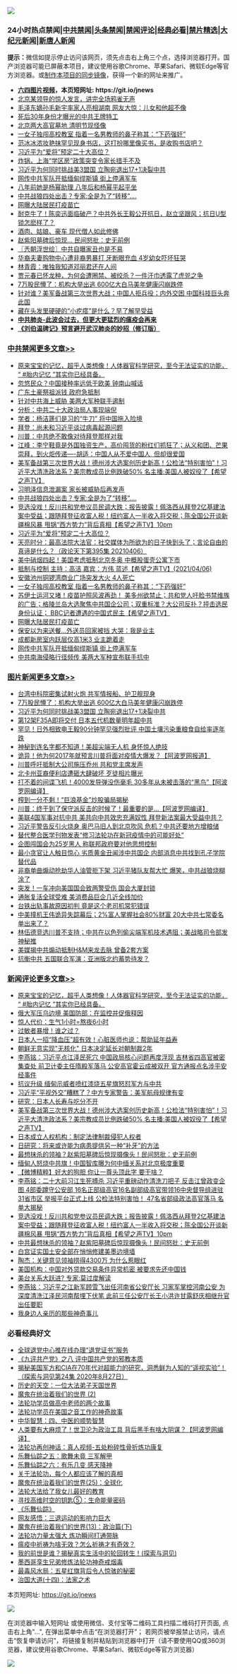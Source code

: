 ![](https://raw.githubusercontent.com/fqnews/bnews/master/64photo/fqnews-qr.jpg)

<div id="tt">
<h3>24小时热点禁闻|<a href="#%E4%B8%AD%E5%85%B1%E7%A6%81%E9%97%BB%E6%9B%B4%E5%A4%9A%E6%96%87%E7%AB%A0">中共禁闻</a>|<a href="#%E5%9B%BE%E7%89%87%E6%96%B0%E9%97%BB%E6%9B%B4%E5%A4%9A%E6%96%87%E7%AB%A0">头条禁闻</a>|<a href="#%E6%96%B0%E9%97%BB%E8%AF%84%E8%AE%BA%E6%9B%B4%E5%A4%9A%E6%96%87%E7%AB%A0">禁闻评论|<a href="#%E5%BF%85%E7%9C%8B%E7%BB%8F%E5%85%B8%E5%A5%BD%E6%96%87">经典必看|<a href="/video.md#%E7%A6%81%E7%89%87%E7%B2%BE%E9%80%89">禁片精选</a>|<a href="https://github.com/fqnews/djy/blob/master/gb/nf1351518.md#1">大纪元新闻</a>|<a href="https://github.com/fqnews/ntdtv/blob/master/gb/prog204.md#1">新唐人新闻</a></h3>
<div><b>提示：</b>微信如提示停止访问该网页，须先点击右上角三个点，选择浏览器打开。国产浏览器可能已屏蔽本项目，建议使用谷歌Chrome、苹果Safari、微软Edge等官方浏览器。或<a href="https://github.com/fqnews/bnews/blob/master/%E5%88%B6%E4%BD%9Cgit%E7%A6%81%E9%97%BB%E9%95%9C%E5%83%8F.md">制作本项目的同步镜像</a>，获得一个新的网址来推广。</div>
<ul>
<li><b><a href="http://d1.bdrive.tk/64.mp4" target="_blank">六四图片视频</a>，本页短网址: https://git.io/jnews</b></li>
<li><a href="/comments/20210406/1520836.md">北京某领导的惊人发言，讲完全场鸦雀无声</a></li>
<li><a href="/comments/20210407/1521015.md">毛泽东嫡孙毛新宇率家人亮相湖南 网友大惊：儿女和他超不像</a></li>
<li><a href="/cnnews/20210406/1520799.md">死后30年身份才曝光的中共王牌特工</a></li>
<li><a href="/cnnews/20210407/1521071.md">北京两大高官墓地 清明节现怪像</a></li>
<li><a href="/cbnews/20210407/1521119.md">一女子独闯高校教室 指着一名男教师的鼻子称其：“下药强奸”</a></li>
<li><a href="/yule/20210407/1520980.md">范冰冰浓妆艳抹罕见现身书店，这打扮哪里像买书，是收购书店吧？</a></li>
<li><a href="/cbnews/20210407/1521217.md">习近平为“爱将”预定二十大高位？</a></li>
<li><a href="/cnnews/20210407/1521047.md">炸锅，上海“学区房”政策突变令家长措手不及</a></li>
<li><a href="/topimagenews/20210407/1521136.md">习近平为何同时挑战美3盟国 立陶宛退出17+1决裂中共</a></li>
<li><a href="/cbnews/20210407/1521028.md">网传中共军队开抵缅甸缪斯镇 街上停满军车</a></li>
<li><a href="/yule/20210406/1520779.md">八年前她是杨幂助理 八年后和杨幂平起平坐</a></li>
<li><a href="/cbnews/20210407/1521250.md">中共战狼四处出击？专家:全是为了“转移”….</a></li>
<li><a href="/cbnews/20210407/1521080.md">网曝大陆居民打疫苗亡</a></li>
<li><a href="/bannedvideo/20210407/1521266.md">耐克牛了！陈奕迅面临破产？中共外长王毅公开抗日，赵立坚跟风；抗日U型锁怎麽样了？</a></li>
<li><a href="/cbnews/20210406/1520851.md">酒肉、姑娘、豪车 现代僧人如此修佛</a></li>
<li><a href="/cnnews/20210407/1521307.md">赵紫阳墓碑后惊现… 民间怒批：史无前例</a></li>
<li><a href="/ssgc/20210407/1521052.md">〖兲朝浮世绘〗中共自曝家丑也是不易</a></li>
<li><a href="/cnnews/20210407/1521005.md">华裔夫妻购物中心遭非裔男暴打 牙断眼充血 4岁幼女吓坏狂哭</a></li>
<li><a href="/yule/20210407/1521243.md">林青霞：唯独我知道邓丽君还在人间</a></li>
<li><a href="/lifebaike/20210407/1521171.md">贾元春已怀龙种，为何会遭圈禁、被绞杀？一件汗巾透露了虎兕之争</a></li>
<li><a href="/topimagenews/20210407/1521268.md">7万股民懵了：机构大举出逃 600亿大白马美年健康闪崩跌停</a></li>
<li><a href="/cnnews/20210406/1520778.md">针对谁？美军备战第三次世界大战；中国人拒兵役；内外交困 中国科技巨头奔此国</a></li>
<li><a href="/health/20210407/1521104.md">藏在头发里硬硬的“小疙瘩”是什么？早了解早受益</a></li>
<li><b><a href="/comments/20200211/1275071.md" target="_blank">中共肺炎-此波会过去，但更大更猛烈的瘟疫会再来</a></b></li>
<li><b><a href="/comments/20200207/1272816.md" target="_blank">《刘伯温碑记》预言避开武汉肺炎的妙招（修订版）</a></b></li>
</ul>
</div>

<div class="catlist">
<h3><a href="/cbnews/" target="_blank">中共禁闻</a><span><a href="/cbnews/" target="_blank" rel="nofollow">更多文章>></a></span></h3>
<ul>
<li><a href="/comments/20210407/1521429.md" target="_blank">原来宝宝的记忆，超乎人类想像！人体器官科学研究，至今无法证实的功能， “ #胎内记忆  ”其实你已经具备。</a></li>
<li><a href="/cbnews/20210407/1521413.md" target="_blank">忽悠民众？中国接种率远低于欧美 钟南山喊话</a></li>
<li><a href="/cbnews/20210407/1521412.md" target="_blank">广东土豪祭祖派钱 政府急抵制</a></li>
<li><a href="/cbnews/20210407/1521394.md" target="_blank">针对中共海上威胁 美两大军种联手遏制</a></li>
<li><a href="/cbnews/20210407/1521373.md" target="_blank">分析：中共二十大政治局人事现端倪</a></li>
<li><a href="/cbnews/20210407/1521318.md" target="_blank">学者：杨洁篪们是习的“牛刀” 将中国拖入险境</a></li>
<li><a href="/cbnews/20210407/1521296.md" target="_blank">拜登：尚未和习近平谈过病毒起源问题</a></li>
<li><a href="/cbnews/20210407/1521295.md" target="_blank">川普：中共绝不敢像对待拜登那样对我</a></li>
<li><a href="/cbnews/20210407/1521294.md" target="_blank">江峰：李宁鞋竟是外国独资生产，高价囤货的粉红们抓狂了；从义和团、芒果崇拜，到火炬传递&#8212;-胡适：中国人从不爱中国人, 但却很爱国</a></li>
<li><a href="/comments/20210407/1521289.md" target="_blank">美军备战第三次世界大战！德州涉大选案创历史新高！公检法“特别害怕”！习近平大清洗政法系？美宗教成员比例跌破50% 名主播:美国人被奴役了【希望之声TV】</a></li>
<li><a href="/cbnews/20210407/1521284.md" target="_blank">习明泽信息泄漏案 家长被威胁后再发声</a></li>
<li><a href="/cbnews/20210407/1521250.md" target="_blank">中共战狼四处出击？专家:全是为了“转移”….</a></li>
<li><a href="/comments/20210407/1521245.md" target="_blank">竞选没戏！反川共和党参议员民调大跌；报告披露！佩洛西从拜登2亿基建法案中受益；跟随拜登征收富人税！纽约富人一半收入将交税；陈全国公开谈新疆棉风暴 甩锅“西方势力”背后真相【希望之声TV】10pm</a></li>
<li><a href="/cbnews/20210407/1521217.md" target="_blank">习近平为“爱将”预定二十大高位？</a></li>
<li><a href="/cbnews/20210407/1521215.md" target="_blank">天亮时分：最高法院大法官：社交媒体为所欲为的日子快到头了；言论自由的真谛是什么？（政论天下第395集 20210406）</a></li>
<li><a href="/cbnews/20210407/1521183.md" target="_blank">美中硝烟四起！美国考虑抵制北京冬奥 中概股蛋壳公寓下市</a></li>
<li><a href="/comments/20210407/1521148.md" target="_blank">抵制与控制  主持：高洁  嘉宾：方伟  蓝述【希望之声TV】(2021/04/06)</a></li>
<li><a href="/cbnews/20210407/1521137.md" target="_blank">安徽池州铜锣湾商业广场突发大火 4人死亡</a></li>
<li><a href="/cbnews/20210407/1521119.md" target="_blank">一女子独闯高校教室 指着一名男教师的鼻子称其：“下药强奸”</a></li>
<li><a href="/comments/20210407/1521118.md" target="_blank">苏伊士运河又堵！疫苗护照风波再劲！ 美多州欲禁止；共和党人吁脸书禁维族的广告；格陵兰岛大选聚焦中共国企公司；双重标准？大公司反扑？抨击选民身份认证； BBC记者遭遇的中国式民主【希望之声TV】</a></li>
<li><a href="/cbnews/20210407/1521080.md" target="_blank">网曝大陆居民打疫苗亡</a></li>
<li><a href="/cbnews/20210407/1521042.md" target="_blank">保安以为来送餐…外送员回家被挡 大哭：我是业主</a></li>
<li><a href="/cbnews/20210407/1521041.md" target="_blank">成都新房室内跃层仅高1米3 业主跪着走</a></li>
<li><a href="/cbnews/20210407/1521028.md" target="_blank">网传中共军队开抵缅甸缪斯镇 街上停满军车</a></li>
<li><a href="/cbnews/20210407/1520989.md" target="_blank">中共南海侵略行径频传 美两大军种宣布联手抗中</a></li>

</ul>
</div>
<div class="catlist">
<h3><a href="/topimagenews/" target="_blank">图片新闻</a><span><a href="/topimagenews/" target="_blank" rel="nofollow">更多文章>></a></span></h3>
<ul>
<li><a href="/topimagenews/20210407/1521344.md" target="_blank">台湾中科院密集试射火炮 共军情报船、护卫舰现身</a></li>
<li><a href="/topimagenews/20210407/1521268.md" target="_blank">7万股民懵了：机构大举出逃 600亿大白马美年健康闪崩跌停</a></li>
<li><a href="/topimagenews/20210407/1521136.md" target="_blank">习近平为何同时挑战美3盟国 立陶宛退出17+1决裂中共</a></li>
<li><a href="/topimagenews/20210406/1520690.md" target="_blank">第12架F35A即将交付 日本五代机数量明年超中共</a></li>
<li><a href="/topimagenews/20210406/1520399.md" target="_blank">罕见！日外相致电王毅90分钟罕见强烈批评 中国土壤污染重粮食自给率逐年跌</a></li>
<li><a href="/topimagenews/20210405/1519948.md" target="_blank">神秘到连名字都不知道！美超尖端无人机 身怀惊人绝技</a></li>
<li><a href="/topimagenews/20210405/1519899.md" target="_blank">诡异！他为何2017年就预言川普将面对疫情大爆发？【阿波罗网报道】</a></li>
<li><a href="/topimagenews/20210405/1519818.md" target="_blank">川普呼吁抵制大公司施压乔州 共和党主席发声</a></li>
<li><a href="/topimagenews/20210405/1519671.md" target="_blank">北卡州亚裔便利店遭砸大肆破坏 歹徒相片曝光</a></li>
<li><a href="/topimagenews/20210404/1519440.md" target="_blank">打不着的间谍飞机！4000发导弹没伤毫毛 30多年从未被击落的“黑鸟”【阿波罗网编译】</a></li>
<li><a href="/topimagenews/20210404/1519402.md" target="_blank">榨到一分不剩！“巨浪基金”炒股骗局揭秘</a></li>
<li><a href="/topimagenews/20210404/1519391.md" target="_blank">川普：终于到了保守派反击的时候了！最重要的是…【阿波罗网编译】</a></li>
<li><a href="/topimagenews/20210404/1519149.md" target="_blank">美联4国军事对抗中共 美共向中共效忠充满奴性 拜登新法案最大受益中共？</a></li>
<li><a href="/topimagenews/20210403/1518960.md" target="_blank">习近平警告反引火烧身 奥巴马旧人到北京吹风 危机？中共还要地方增粮储</a></li>
<li><a href="/comments/20210403/1518906.md" target="_blank">替代整合医学刊物发表“修习法轮功在新冠疫情中的可能好处”</a></li>
<li><a href="/topimagenews/20210403/1518554.md" target="_blank">企图闯国会为25岁黑人 称联邦政府要对他思想控制</a></li>
<li><a href="/topimagenews/20210403/1518546.md" target="_blank">最小贪官让人触目惊心 劣质黄金丑闻涉中共国企 内部消息中共找到孔子学院替代品</a></li>
<li><a href="/topimagenews/20210403/1518528.md" target="_blank">非裔单曲煽动抢劫华人油管拒下架 习近平猪队友帮大忙 爆笑，中共战狼烧糊涂了</a></li>
<li><a href="/topimagenews/20210403/1518459.md" target="_blank">突发！一车冲向美国国会致两警受伤 国会大厦封锁</a></li>
<li><a href="/topimagenews/20210403/1518446.md" target="_blank">通胀复活全球受难 美消费品巨企几近全线加价</a></li>
<li><a href="/topimagenews/20210402/1518285.md" target="_blank">台铁出轨事故原因初判 竟是这个老司机常犯错误</a></li>
<li><a href="/topimagenews/20210402/1517957.md" target="_blank">中美撞机王伟诡异失踪幕后；2%富人掌握社会80%财富 20大中共七常委名单出来了？</a></li>
<li><a href="/topimagenews/20210402/1517873.md" target="_blank">林伍德竞选川普不支持；中共在以色列偷尖端军机技术遇阻；美战略司令部发神秘推</a></li>
<li><a href="/topimagenews/20210402/1517863.md" target="_blank">美媒揭中共煽动抵制H&#038;M来龙去脉 曾备2套方案</a></li>
<li><a href="/topimagenews/20210402/1517862.md" target="_blank">抗衡中共 五国联合军演：亚洲版北约蓄势待发？</a></li>

</ul>
</div>
<div class="catlist">
<h3><a href="/comments/" target="_blank">新闻评论</a><span><a href="/comments/" target="_blank" rel="nofollow">更多文章>></a></span></h3>
<ul>
<li><a href="/comments/20210407/1521429.md" target="_blank">原来宝宝的记忆，超乎人类想像！人体器官科学研究，至今无法证实的功能， “ #胎内记忆  ”其实你已经具备。</a></li>
<li><a href="/comments/20210407/1521424.md" target="_blank">俄大军压乌边境 美国防部：在监控并促俄释因</a></li>
<li><a href="/comments/20210407/1521380.md" target="_blank">惊人代价：生气1小时=熬夜6小时</a></li>
<li><a href="/comments/20210407/1521379.md" target="_blank">过敏者暴增！谁之过？</a></li>
<li><a href="/comments/20210407/1521378.md" target="_blank">日本人一招“降血压”超有效！心脏医师也说：帮助延年益寿</a></li>
<li><a href="/comments/20210407/1521341.md" target="_blank">朝鲜无意实现&quot;无核化&quot; 日本决定延长对朝制裁2年</a></li>
<li><a href="/comments/20210407/1521324.md" target="_blank">李燕铭：习近平点江泽民死穴 中国政局核心问题再度浮现 吉林省四高官被密集查处 前卫计委主任隋殿军落马 公安高官霍云成被双开 官方通报点名涉平安经事件</a></li>
<li><a href="/comments/20210407/1521312.md" target="_blank">抗议升级 缅甸示威者喷红漆烧五星旗怒怼军方与中共</a></li>
<li><a href="/comments/20210407/1521309.md" target="_blank">习近平“平视外交”糟糕了？中方专家警告：美军航母规律有变</a></li>
<li><a href="/comments/20210407/1521291.md" target="_blank">研究：日本人长寿与吃分不开</a></li>
<li><a href="/comments/20210407/1521289.md" target="_blank">美军备战第三次世界大战！德州涉大选案创历史新高！公检法“特别害怕”！习近平大清洗政法系？美宗教成员比例跌破50% 名主播:美国人被奴役了【希望之声TV】</a></li>
<li><a href="/comments/20210407/1521278.md" target="_blank">日本成立人权机构：制定法律制裁侵犯人权者</a></li>
<li><a href="/comments/20210407/1521264.md" target="_blank">日研究：将来或许能为病患提供另一种“补牙”的方法</a></li>
<li><a href="/comments/20210407/1521261.md" target="_blank">最想抹杀的领袖？赵紫阳墓碑后惊现摄像头！民间怒批：史无前例</a></li>
<li><a href="/comments/20210407/1521260.md" target="_blank">缅甸人怒烧中共旗！中国智库曝为何中缅关系对北京极度重要</a></li>
<li><a href="/comments/20210407/1521256.md" target="_blank">【微博精粹】好大的狗胆 你让一尊头顶此字 要干啥？</a></li>
<li><a href="/comments/20210407/1521247.md" target="_blank">李燕铭：二十大前习江生死搏杀 习近平重磅动作清洗刀把子 反击江曾政变企图 4部委蹲守公安部 16名正部级高官16名副部级高官带领16中央督导组进驻31省市区 举报平台正式上线 公检法特别害怕！ 47名省部级政法高官落马 名单大揭秘</a></li>
<li><a href="/comments/20210407/1521245.md" target="_blank">竞选没戏！反川共和党参议员民调大跌；报告披露！佩洛西从拜登2亿基建法案中受益；跟随拜登征收富人税！纽约富人一半收入将交税；陈全国公开谈新疆棉风暴 甩锅“西方势力”背后真相【希望之声TV】10pm</a></li>
<li><a href="/comments/20210407/1521231.md" target="_blank">中共最想抹杀的领袖？赵紫阳墓碑后惊现摄像头！民间怒批：史无前例</a></li>
<li><a href="/comments/20210407/1521208.md" target="_blank">白宫证实国土安全部在悄悄修建美墨边境墙</a></li>
<li><a href="/comments/20210407/1521205.md" target="_blank">陶杰：关键意见领袖捞得4300万 为什么惹眼红</a></li>
<li><a href="/comments/20210407/1521204.md" target="_blank">美国机构：中国对外贷款交易条件异常机密 被要求先还中国钱</a></li>
<li><a href="/comments/20210407/1521202.md" target="_blank">美台关系大跃进? 专家:莫过度解读</a></li>
<li><a href="/comments/20210407/1521194.md" target="_blank">李燕铭：习近平之江新军顾雪飞出任河南省公安厅长 习家军掌控河南公安 为深度清洗江泽民河南帮埋下伏笔 此前三任公安厅长王小洪许甘露舒庆相继升官出任要职</a></li>
<li><a href="/comments/20210407/1521193.md" target="_blank">我身边人亲历的那些神奇事儿</a></li>

</ul>
</div>

<div class="catlist">
<h3>必看经典好文</h3>
<ul>
<li><a href="/cbnews/20200819/1382346.md" target="_blank">全球退党中心推在线办理“退党证书”服务</a></li>
<li><a href="/bookonline/20131116/201047.md" target="_blank">《九评共产党》之八 评中国共产党的邪教本质</a></li>
<li><a href="/cbnews/20200828/1386804.md" target="_blank">揭秘美国军方和CIA在70年代对超能力的研究，洞悉鲜为人知的“遥视实验”！（探索与洞见第24集 2020年8月27日）</a></li>
<li><a href="/tculture/20121025/73067.md" target="_blank">历史的天空：一位大法弟子天国世界</a></li>
<li><a href="/topimagenews/20180520/944940.md" target="_blank">魔鬼在统治着我们的世界 (2)</a></li>
<li><a href="/comments/20200629/1352533.md" target="_blank">法轮功学员做高中老师的两个故事</a></li>
<li><a href="/comments/20200511/1326751.md" target="_blank">法轮功学员在美国之音工作的神奇故事</a></li>
<li><a href="/comments/20200605/783247.md" target="_blank">中华智慧：四、中医的顺势智慧</a></li>
<li><a href="/cnnews/20201226/1455352.md" target="_blank">人类要有大麻烦了！世卫沦为政治工具 背后黑手有啥大阴谋？【阿波罗网编译】</a></li>
<li><a href="/comments/20190516/1128964.md" target="_blank">法轮功再创神话：真人视频-五处粉碎性骨折炼功康复</a></li>
<li><a href="/tculture/20170715/791820.md" target="_blank">乐舞仙踪之五：歌舞未竟 三军解甲</a></li>
<li><a href="/tculture/20190101/792146.md" target="_blank">乐舞仙踪之六：有乐几变 感天降神</a></li>
<li><a href="/topimagenews/20161125/619230.md" target="_blank">关于法轮功，每个人都应该了解的真相</a></li>
<li><a href="/comments/20181017/1014654.md" target="_blank">魔鬼在统治着我们的世界(25)：全球化</a></li>
<li><a href="/cbnews/20200516/1329218.md" target="_blank">法轮大法给了我女儿最好的教育</a></li>
<li><a href="/comments/20210402/1517945.md" target="_blank">寻找高维时空的钥匙⑤：生命能量密码</a></li>
<li><a href="/comments/20200527/783191.md" target="_blank">《乐舞仙踪》</a></li>
<li><a href="/cbnews/20200126/1265515.md" target="_blank">网友感悟：三退运动的影响力巨大</a></li>
<li><a href="/topimagenews/20180602/951960.md" target="_blank">魔鬼在统治着我们的世界(13)：政治篇(下)</a></li>
<li><a href="/cbnews/20200816/1381005.md" target="_blank">法轮功力量太强大 炼功瞬间打通带脉</a></li>
<li><a href="/comments/20200502/1322275.md" target="_blank">瘟疫中祈祷为啥无效？怎么祈祷才有奇效？</a></li>
<li><a href="/comments/20200715/1359453.md" target="_blank">我的前世是谁？揭秘真实生活中的轮回转生！(探索与洞见)</a></li>
<li><a href="/topimagenews/20210214/1487270.md" target="_blank">墨西哥孪生兄弟修炼法轮功神奇戒烟毒</a></li>
<li><a href="/cbnews/20201005/1408304.md" target="_blank">最毒风水局：五星红旗背后令人惊骇的秘密</a></li>
<li><a href="/cbnews/20180320/916962.md" target="_blank">治国大道(十四)：法家之术</a></li>

</ul>
</div>

本页短网址: https://git.io/jnews

![](https://raw.githubusercontent.com/fqnews/bnews/master/64photo/fqnews-qr.jpg)

在浏览器中输入短网址 或使用微信、支付宝等二维码工具扫描二维码打开页面, 点击右上角"...", 在弹出菜单中点击“在浏览器打开”； 若网页被举报禁止访问，请点击“恢复申请访问”，将链接复制并粘贴到浏览器中打开（请不要使用QQ或360浏览器，建议使用谷歌Chrome、苹果Safari、微软Edge等官方浏览器）

![](https://raw.githubusercontent.com/fqnews/bnews/master/64photo/wx.jpg)